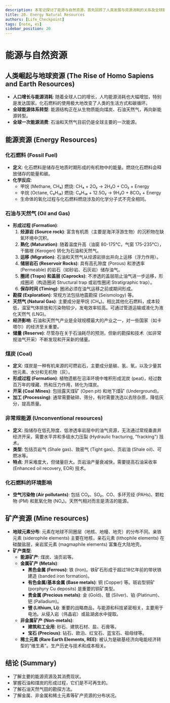```yaml
---
description: 本笔记探讨了能源与自然资源，首先回顾了人类发展与资源消耗的关系及全球能源体系转型。详细介绍了化石燃料（石油、天然气、煤炭、非常规能源）的形成、开采、特点及环境影响。接着，阐述了矿产资源的类型（能源、金属、非金属、稀土元素）及其在地壳中的分布，强调了锂和稀土元素的重要性。
title: 20. Energy Natural Resources
authors: [Life_Checkpoint]
tags: [note, es]
sidebar_position: 20
---
```

# 能源与自然资源

## 人类崛起与地球资源 (The Rise of Homo Sapiens and Earth Resources)

*   **人口增长与能源消耗**: 随着全球人口的增长，人均能源消耗也大幅增加，特别是发达国家。化石燃料的使用极大地改变了人类的生活方式和碳循环。
*   **全球能源体系转型**: 能源结构正在从生物质能向煤炭、石油天然气，再向新能源转型。
*   **全球一次能源消费**: 石油和天然气目前仍是全球主要的一次能源。

## 能源资源 (Energy Resources)

### 化石燃料 (Fossil Fuel)

*   **定义**: 化石燃料是储存在地质时期形成的有机物中的能量。燃烧化石燃料会释放储存的能量和碳。
*   **化学反应**:
    *   甲烷 (Methane, CH₄) 燃烧: CH₄ + 2O₂ → 2H₂O + CO₂ + Energy
    *   辛烷 (Octane, C₈H₁₈) 燃烧: C₈H₁₈ + 12.5O₂ → 9H₂O + 8CO₂ + Energy
    *   生命体的氧化过程与化石燃料燃烧涉及的化学分子式不完全相同。

### 石油与天然气 (Oil and Gas)

*   **形成过程 (Formation)**:
    1.  **烃源岩 (Source rock)**: 富含有机质（主要是海洋浮游生物）的沉积物在缺氧环境中沉积。
    2.  **熟化 (Maturation)**: 随着温度升高（油窗 80-175°C，气窗 175-235°C），干酪根 (Kerogen) 转化为石油和天然气。
    3.  **运移 (Migration)**: 石油和天然气从烃源岩排出并向上运移（浮力作用）。
    4.  **储层岩石 (Reservoir Rocks)**: 具有高孔隙度 (Porous) 和渗透率 (Permeable) 的岩石（如砂岩、石灰岩）储存油气。
    5.  **圈闭 (Traps) 和盖层 (Caprocks)**: 不渗透的盖层阻止油气进一步运移，形成圈闭（构造圈闭 Structural trap 或岩性圈闭 Stratigraphic trap）。
    6.  **保存时间 (Timing)**: 圈闭必须在油气运移之前或期间形成。
*   **勘探 (Exploration)**: 常规方法包括地震勘探 (Seismology) 等。
*   **天然气 (Natural Gas)**: 主要成分是甲烷 (CH₄)。相比其他化石燃料，成本较低，温室气体排放和污染物较少，发电效率较高。可通过管道运输或液化为液化天然气 (LNG)。
*   **经济影响**: 石油和天然气产业是全球规模最大的产业之一，对一些国家（如卡塔尔）的经济至关重要。
*   **储量 (Reserve)**: 尽管存在关于石油耗尽的预测，但新的勘探和技术（如非常规油气开采）不断发现和开采新的储量。

### 煤炭 (Coal)

*   **定义**: 煤炭是一种有机来源的可燃岩石，主要成分是碳、氢、氧，以及少量其他元素、水分和无机物（灰）。
*   **形成过程 (Formation)**: 植物遗骸在沼泽环境中堆积形成泥炭 (peat)，经过数百万年的埋藏、热和压力作用，转化为煤炭。
*   **开采 (Coal Mines)**: 包括露天煤矿 (Open pit) 和地下煤矿 (Underground)。
*   **加工 (Processing)**: 通常需要破碎、筛分，有时需要洗选以去除杂质，降低灰分，提高质量。

### 非常规能源 (Unconventional resources)

*   **定义**: 指储存在低孔隙度、低渗透率岩层中的油气资源，无法通过常规垂直井经济开采，需要水平井和多级水力压裂 (Hydraulic fracturing, "fracking") 技术。
*   **类型**: 包括页岩气 (Shale gas)、致密气 (Tight gas)、页岩油 (Shale oil)、可燃冰等。
*   **特点**: 开采难度大，但储量巨大。页岩油产量衰减快，需要提高石油采收率 (Enhanced oil recovery, EOR) 技术。

### 化石燃料的环境影响

*   **空气污染物 (Air pollutants)**: 包括 CO₂、SO₂、CO、多环芳烃 (PAHs)、颗粒物 (PM) 和氮氧化物 (NOₓ)。天然气相对而言是清洁的能源。

## 矿产资源 (Mine resources)

*   **地球元素分布**: 元素在地球不同圈层（地核、地幔、地壳）的分布不同。亲铁元素 (siderophile elements) 主要在地核，亲石元素 (lithophile elements) 在硅酸盐层，亲岩浆元素 (magmaphile elements) 富集在大陆地壳。
*   **矿产类型**:
    *   **能源矿产**: 煤炭、油页岩等。
    *   **金属矿产 (Metals)**:
        *   **黑色金属 (Ferrous)**: 铁 (Iron)。铁矿石形成于超过18亿年前的带状铁建造 (banded iron formation)。
        *   **有色金属/基本金属 (Base metals)**: 铜 (Copper) 等。斑岩型铜矿 (porphyry Cu deposits) 是重要的铜矿类型。
        *   **贵金属 (Precious metals)**: 金 (Gold)、银 (Silver)、铂 (Platinum)、钯 (Palladium)。
        *   **锂 (Lithium, Li)**: 重要的战略商品，与能源和科技紧密相关，主要用于电池。从侵入岩（伟晶岩）或盐湖卤水中提取。
    *   **非金属矿产 (Non-metals)**:
        *   **建筑和工业用**: 砂石、建筑石材、盐、石膏等。
        *   **宝石 (Precious)**: 钻石、欧泊、红宝石、蓝宝石、祖母绿等。
    *   **稀土元素 (Rare Earth Elements, REE)**: 被认为是碳基经济向电能经济转型的“维生素”。生产历史与技术和成本相关。

## 结论 (Summary)

*   了解主要的能源资源及其消费现状。
*   掌握石油和煤炭的形成过程，它们是不可再生的。
*   了解石油天然气田的勘探方法。
*   了解金属、非金属和稀土元素等矿产资源的分布状况。